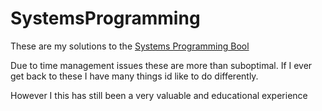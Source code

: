 # SystemsProgramming

These are my solutions to the [Systems Programming Bool](https://www.pearson.de/computer-systems-a-programmers-perspective-global-edition-9781292101767)

Due to time management issues these are more than suboptimal.
If I ever get back to these I have many things id like to do differently.

However I this has still been a very valuable and educational experience
